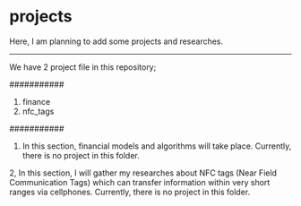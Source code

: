 # projects

Here, I am planning to add some projects and researches.
__________________________________________________________________________
We have 2 project file in this repository;

###########

1. finance
2. nfc_tags

###########


1. In this section, financial models and algorithms will take place.
Currently, there is no project in this folder.

2, In this section, I will gather my researches about NFC tags 
(Near Field Communication Tags) which can transfer information 
within very short ranges via cellphones.
Currently, there is no project in this folder.
